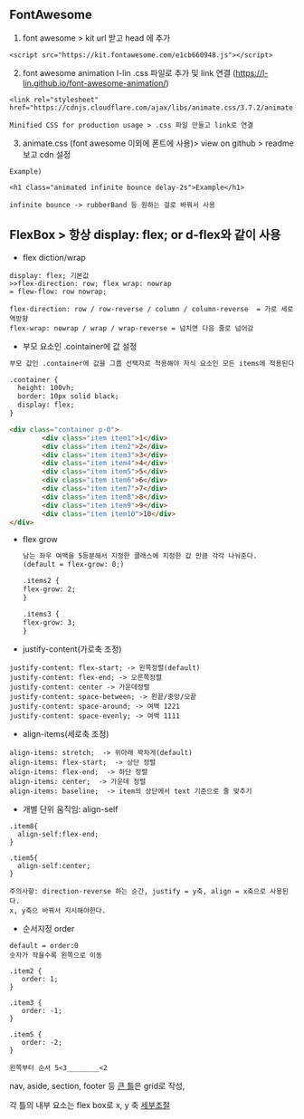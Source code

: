 ## FontAwesome

1. font awesome > kit url 받고 head 에 추가

```
<script src="https://kit.fontawesome.com/e1cb660948.js"></script>
```

2. font awesome animation I-lin .css 파일로 추가 및 link 연결 (https://l-lin.github.io/font-awesome-animation/)

```
<link rel="stylesheet" href="https://cdnjs.cloudflare.com/ajax/libs/animate.css/3.7.2/animate.min.css">
```

```
Minified CSS for production usage > .css 파일 만들고 link로 연결
```

3. animate.css (font awesome 이외에 폰트에 사용)> view on github > readme 보고 cdn 설정

```
Example)

<h1 class="animated infinite bounce delay-2s">Example</h1>

infinite bounce -> rubberBand 등 원하는 걸로 바꿔서 사용
```

## FlexBox > 항상 display: flex; or d-flex와 같이 사용

- flex diction/wrap

```
display: flex; 기본값 
>>flex-direction: row; flex wrap: nowrap 
= flew-flow: row nowrap;

flex-direction: row / row-reverse / column / column-reverse  = 가로 세로 역방향
flex-wrap: nowrap / wrap / wrap-reverse = 넘치면 다음 줄로 넘어감
```

- 부모 요소인 .cointainer에 값 설정

```html
부모 값인 .container에 값을 그룹 선택자로 적용해야 자식 요소인 모든 items에 적용된다

.container {
  height: 100vh;
  border: 10px solid black;
  display: flex;
}

<div class="container p-0">
		<div class="item item1">1</div>
		<div class="item item2">2</div>
		<div class="item item3">3</div>
		<div class="item item4">4</div>
		<div class="item item5">5</div>
		<div class="item item6">6</div>
		<div class="item item7">7</div>
		<div class="item item8">8</div>
		<div class="item item9">9</div>
		<div class="item item10">10</div>
</div>
```

- flex grow

  ```html
  남는 좌우 여백을 5등분해서 지정한 클래스에 지정한 값 만큼 각각 나눠준다.
  (default = flex-grow: 0;)
  
  .items2 {
  flex-grow: 2;
  }
  
  .items3 {
  flex-grow: 3;
  }
  ```

- justify-content(가로축 조정)

```
justify-content: flex-start; -> 왼쪽정렬(default)
justify-content: flex-end; -> 오른쪽정렬
justify-content: center -> 가운데정렬
justify-content: space-between; -> 왼끝/중앙/오끝
justify-content: space-around; -> 여백 1221
justify-content: space-evenly; -> 여백 1111
```

- align-items(세로축 조정)

```
align-items: stretch;  -> 위아래 꽉차게(default)
align-items: flex-start;  -> 상단 정렬
align-items: flex-end;  -> 하단 정렬
align-items: center;  -> 가운데 정렬
align-items: baseline;  -> item의 상단에서 text 기준으로 줄 맞추기
```

- 개별 단위 움직임: align-self

```
.item8{
  align-self:flex-end;
}

.tiem5{
  align-self:center;
}
```

```
주의사항: direction-reverse 하는 순간, justify = y축, align = x축으로 사용된다.
x, y축으 바꿔서 지시해야한다.
```



- 순서지정 order

```
default = order:0
숫자가 작을수록 왼쪽으로 이동

.item2 {
   order: 1;
}

.item3 {
   order: -1;
}

.item5 {
   order: -2;
}

왼쪽부터 순서 5<3________<2
```

nav, aside, section, footer 등 <u>큰 틀</u>은 grid로 작성,

각 틀의 내부 요소는 flex box로 x, y 축 <u>세부조절</u>





